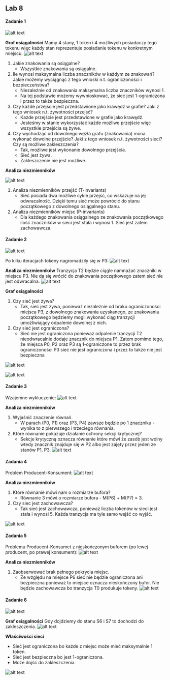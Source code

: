 ## Lab 8

#### Zadanie 1

![alt text](pictures/image.png)

**Graf osiągalności**
Mamy 4 stany, 1 token i 4 możliwych posiadaczy tego tokenu więc każdy stan reprezentuje posiadanie tokenu w konkretnym miejscu.
![alt text](pictures/image-1.png)

1. Jakie znakowania są osiągalne?
    - Wszystkie znakowania są osiągalne.
2. Ile wynosi maksymalna liczba znaczników w każdym ze znakowań? Jakie możemy wyciągnąć z tego wnioski n.t. ograniczoności i bezpieczeństwa?
    - Niezależnie od znakowania maksymalna liczba znaczników wynosi 1.
    - Na tej podstawie możemy wywnioskować, że sieć jest 1-ograniczona i przez to także bezpieczna.
3. Czy każde przejście jest przedstawione jako krawędź w grafie? Jaki z tego wniosek n.t. żywotności przejść?
    - Każde przejście jest przedstawione w grafie jako krawędź.
    - Jesteśmy w stanie wykorzystać każde możliwe przejście więc wszystkie przejścia są żywe.
4. Czy wychodząc od dowolnego węzła grafu (znakowania) mona wykonać dowolne przejście? Jaki z tego wniosek n.t. żywotności sieci? Czy są możliwe zakleszczenia?
    - Tak, możliwe jest wykonanie dowolnego przejścia.
    - Sieć jest żywa.
    - Zakleszczenie nie jest możliwe.

**Analiza niezmienników**

![alt text](pictures/image-5.png)

1. Analiza niezmienników przejść (T-invariants)
    - Sieć posiada dwa możliwe cykle przejść, co wskazuje na jej odwracalność. Dzięki temu sieć może powrócić do stanu początkowego z dowolnego osiągalnego stanu.
2. Analiza niezmienników miejsc (P-invariants)
    - Dla każdego znakowania osiągalnego ze znakowania początkowego ilość znaczników w sieci jest stała i wynosi 1. Sieć jest zatem zachowawcza.

#### Zadanie 2 

![alt text](pictures/image-2.png)

Po kilku iteracjach tokeny nagromadziły się w P3:
![alt text](pictures/image-3.png)

**Analiza niezmienników**
Tranzycja T2 będzie ciągle namnażać znaczniki w miejscu P3. Nie da się wrócić do znakowania początkowego zatem sieć nie jest odwracalna.
![alt text](pictures/image-6.png)

**Graf osiągalności**

1. Czy sieć jest żywa?
    - Tak, sieć jest żywa, ponieważ niezależnie od braku ograniczoności miejsca P3, z dowolnego znakowania uzyskanego, ze znakowania początkowego będziemy mogli wykonać ciąg tranzycji umożliwiający odpalenie dowolnej z nich.
2. Czy sieć jest ograniczona?
    - Sieć nie jest ograniczona ponieważ odpalenie tranzycji T2 nieodwracalnie dodaje znacznik do miejsca P1. Zatem pomimo tego, że miejsca P0, P2 oraz P3 są 1-ograniczone to przez brak ograniczoności P3 sieć nie jest ograniczona i przez to także nie jest bezpieczna

![alt text](pictures/image-4.png)

![alt text](pictures/image-7.png)

#### Zadanie 3

Wzajemne wykluczenie:
![alt text](pictures/image-8.png)

**Analiza niezmienników**

1. Wyjaśnić znaczenie równań.
    - W parach (P0, P1) oraz (P3, P4) zawsze będzie po 1 znaczniku - wynika to z pierwszego i trzeciego równania. 
2. Które równanie pokazuje działanie ochrony sekcji krytycznej?
    - Sekcje krytyczną oznacza równanie które mówi że zasób jest wolny wtedy znacznik znajduje się w P2 albo jest zajęty przez jeden ze stanów P1, P3.
![alt text](pictures/image-9.png)

#### Zadania 4

Problem Producent-Konsument:
![alt text](pictures/image-10.png)

**Analiza niezmienników**

1. Które równanie mówi nam o rozmiarze bufora?
    - Równanie 3 mówi o rozmiarze bufora - M(P6) + M(P7) = 3.
2. Czy siec jest zachowawcza?
    - Tak sieć jest zachowawcza, ponieważ liczba tokenów w sieci jest stała i wynosi 5. Każda tranzycja ma tyle samo wejść co wyjść.
    
![alt text](pictures/image-11.png)

#### Zadania 5

Problemu Producent-Konsumet z nieskończonym buforem (po lewej producent, po prawej konsument):
![alt text](pictures/image-14.png)

**Analiza niezmienników**

1. Zaobserwować brak pełnego pokrycia miejsc.
    - Ze względu na miejsce P6 sieć nie będzie ograniczona ani bezpieczna ponieważ to miejsce oznacza nieskończony bufor. Nie będzie zachowawcza bo tranzycja T0 produkuje tokeny.
![alt text](pictures/image-15.png)

#### Zadanie 6

![alt text](pictures/image-16.png)

**Graf osiągalności**
Gdy dojdziemy do stanu S6 i S7 to dochodzi do zakleszczenia.
![alt text](pictures/image-17.png)

**Właściwości sieci**
- Sieć jest ograniczona bo każde z miejsc może mieć maksymalnie 1 token.
- Sieć jest bezpieczna bo jest 1-ograniczona.
- Może dojść do zakleszczenia.

![alt text](pictures/image-18.png)